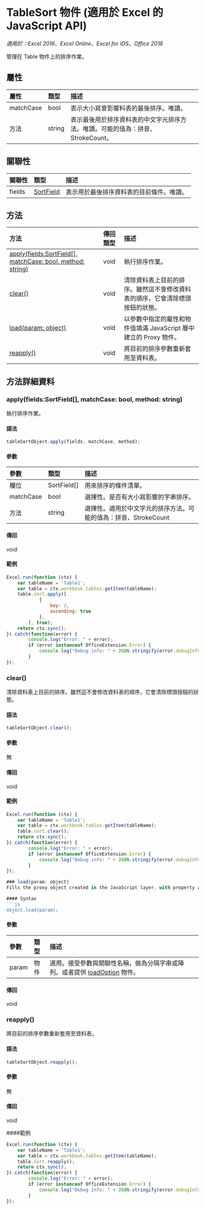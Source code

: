 # <a name="tablesort-object-(javascript-api-for-excel)"></a>TableSort 物件 (適用於 Excel 的 JavaScript API)

_適用於：Excel 2016、Excel Online、Excel for iOS、Office 2016_

管理在 Table 物件上的排序作業。

## <a name="properties"></a>屬性

| 屬性	     | 類型	   |描述
|:---------------|:--------|:----------|
|matchCase|bool|表示大小寫會影響料表的最後排序。唯讀。|
|方法|string|表示最後用於排序資料表的中文字元排序方法。唯讀。可能的值為：拼音、StrokeCount。|

## <a name="relationships"></a>關聯性
| 關聯性 | 類型	   |描述|
|:---------------|:--------|:----------|
|fields|[SortField](sortfield.md)|表示用於最後排序資料表的目前條件。唯讀。|

## <a name="methods"></a>方法

| 方法           | 傳回類型    |描述|
|:---------------|:--------|:----------|
|[apply(fields:SortField[], matchCase: bool, method: string)](#applyfields-sortfield-matchcase-bool-method-string)|void|執行排序作業。|
|[clear()](#clear)|void|清除資料表上目前的排序。雖然這不會修改資料表的順序，它會清除標頭按鈕的狀態。|
|[load(param: object)](#loadparam-object)|void|以參數中指定的屬性和物件值填滿 JavaScript 層中建立的 Proxy 物件。|
|[reapply()](#reapply)|void|將目前的排序參數重新套用至資料表。|

## <a name="method-details"></a>方法詳細資料


### <a name="apply(fields:-sortfield[],-matchcase:-bool,-method:-string)"></a>apply(fields:SortField[], matchCase: bool, method: string)
執行排序作業。

#### <a name="syntax"></a>語法
```js
tableSortObject.apply(fields, matchCase, method);
```

#### <a name="parameters"></a>參數
| 參數	    | 類型	   |描述|
|:---------------|:--------|:----------|
|欄位|SortField[]|用來排序的條件清單。|
|matchCase|bool|選擇性。是否有大小寫影響的字串排序。|
|方法|string|選擇性。適用於中文字元的排序方法。可能的值為：拼音、StrokeCount|

#### <a name="returns"></a>傳回
void

#### <a name="examples"></a>範例
```js
Excel.run(function (ctx) { 
    var tableName = 'Table1';
    var table = ctx.workbook.tables.getItem(tableName);
    table.sort.apply([ 
            {
                key: 2,
                ascending: true
            },
        ], true);
    return ctx.sync(); 
}).catch(function(error) {
        console.log("Error: " + error);
        if (error instanceof OfficeExtension.Error) {
            console.log("Debug info: " + JSON.stringify(error.debugInfo));
        }
});
```

### <a name="clear()"></a>clear()
清除資料表上目前的排序。雖然這不會修改資料表的順序，它會清除標頭按鈕的狀態。

#### <a name="syntax"></a>語法
```js
tableSortObject.clear();
```

#### <a name="parameters"></a>參數
無

#### <a name="returns"></a>傳回
void

#### <a name="examples"></a>範例
```js
Excel.run(function (ctx) { 
    var tableName = 'Table1';
    var table = ctx.workbook.tables.getItem(tableName);
    table.sort.clear();
    return ctx.sync(); 
}).catch(function(error) {
        console.log("Error: " + error);
        if (error instanceof OfficeExtension.Error) {
            console.log("Debug info: " + JSON.stringify(error.debugInfo));
        }
});

### load(param: object)
Fills the proxy object created in the JavaScript layer, with property and object values specified in the parameter.

#### Syntax
```js
object.load(param);
```

#### <a name="parameters"></a>參數
| 參數	    | 類型	   |描述|
|:---------------|:--------|:----------|
|param|物件|選用。接受參數與關聯性名稱，做為分隔字串或陣列。或者提供 [loadOption](loadoption.md) 物件。|

#### <a name="returns"></a>傳回
void

### <a name="reapply()"></a>reapply()
將目前的排序參數重新套用至資料表。

#### <a name="syntax"></a>語法
```js
tableSortObject.reapply();
```

#### <a name="parameters"></a>參數
無

#### <a name="returns"></a>傳回
void

####<a name="examples"></a>範例
```js
Excel.run(function (ctx) { 
    var tableName = 'Table1';
    var table = ctx.workbook.tables.getItem(tableName);
    table.sort.reapply();   
    return ctx.sync(); 
}).catch(function(error) {
        console.log("Error: " + error);
        if (error instanceof OfficeExtension.Error) {
            console.log("Debug info: " + JSON.stringify(error.debugInfo));
        }
});